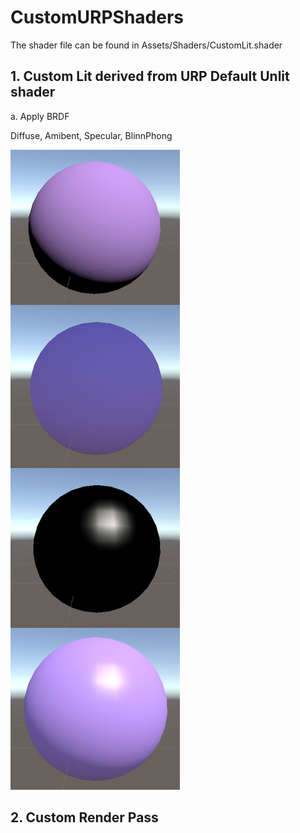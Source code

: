 # CustomURPShaders
The shader file can be found in Assets/Shaders/CustomLit.shader


## 1. Custom Lit derived from URP Default Unlit shader
a. Apply BRDF

Diffuse, Amibent, Specular, BlinnPhong

![BlinnPhong](/Images/BlinnPhong.png)


## 2. Custom Render Pass